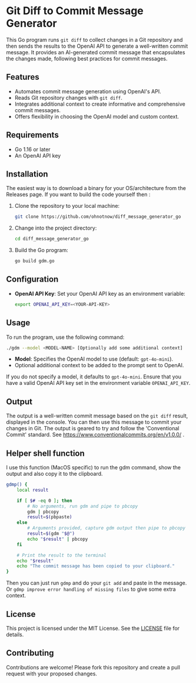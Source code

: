 # Git Diff to Commit Message Generator

This Go program runs `git diff` to collect changes in a Git repository and then sends the results to the OpenAI API to generate a well-written commit message. It provides an AI-generated commit message that encapsulates the changes made, following best practices for commit messages.

## Features
- Automates commit message generation using OpenAI's API.
- Reads Git repository changes with `git diff`.
- Integrates additional context to create informative and comprehensive commit messages.
- Offers flexibility in choosing the OpenAI model and custom context.

## Requirements
- Go 1.16 or later
- An OpenAI API key

## Installation

The easiest way is to download a binary for your OS/architecture from the Releases page.  If you want to build the code yourself then :

1. Clone the repository to your local machine:
   ```bash
   git clone https://github.com/ohnotnow/diff_message_generator_go
   ```
2. Change into the project directory:
   ```bash
   cd diff_message_generator_go
   ```
3. Build the Go program:
   ```bash
   go build gdm.go
   ```

## Configuration
- **OpenAI API Key**: Set your OpenAI API key as an environment variable:
  ```bash
  export OPENAI_API_KEY=<YOUR-API-KEY>
  ```

## Usage
To run the program, use the following command:
```bash
./gdm --model <MODEL-NAME> [Optionally add some additional context]
```
- **Model**: Specifies the OpenAI model to use (default: `gpt-4o-mini`).
- Optional additional context to be added to the prompt sent to OpenAI.

If you do not specify a model, it defaults to `gpt-4o-mini`. Ensure that you have a valid OpenAI API key set in the environment variable `OPENAI_API_KEY`.

## Output
The output is a well-written commit message based on the `git diff` result, displayed in the console. You can then use this message to commit your changes in Git.
The output is geared to try and follow the 'Conventional Commit' standard.  See https://www.conventionalcommits.org/en/v1.0.0/ .

## Helper shell function

I use this function (MacOS specific) to run the gdm command, show the output and also copy it to the clipboard.  

```bash
gdmp() {
    local result

    if [ $# -eq 0 ]; then
        # No arguments, run gdm and pipe to pbcopy
        gdm | pbcopy
        result=$(pbpaste)
    else
        # Arguments provided, capture gdm output then pipe to pbcopy
        result=$(gdm "$@")
        echo "$result" | pbcopy
    fi

    # Print the result to the terminal
    echo "$result"
    echo "The commit message has been copied to your clipboard."
}
```

Then you can just run `gdmp` and do your `git add` and paste in the message.  Or `gdmp improve error handling of missing files` to give some extra context.

## License
This project is licensed under the MIT License. See the [LICENSE](LICENSE) file for details.

## Contributing
Contributions are welcome! Please fork this repository and create a pull request with your proposed changes.
